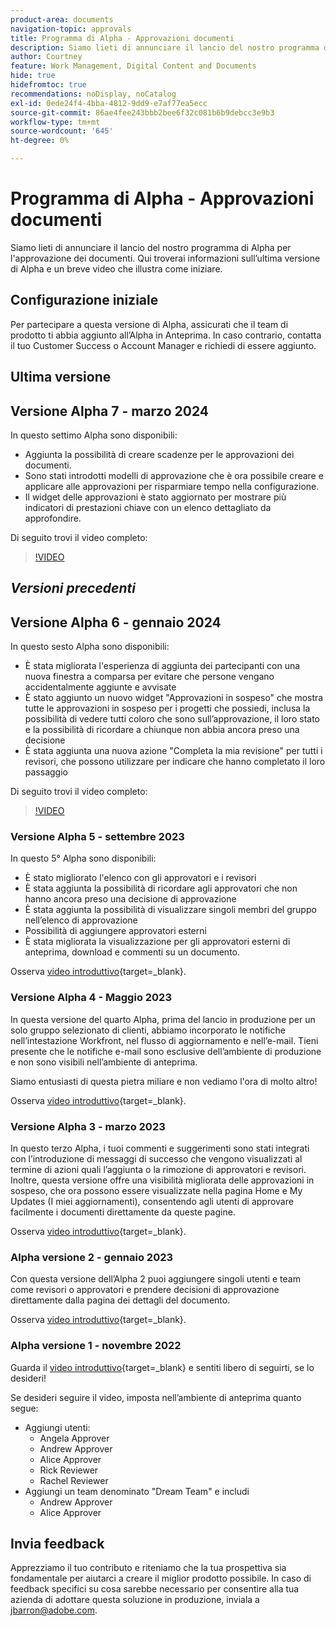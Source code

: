 ```yaml
---
product-area: documents
navigation-topic: approvals
title: Programma di Alpha - Approvazioni documenti
description: Siamo lieti di annunciare il lancio del nostro programma di Alpha per l'approvazione dei documenti. Qui troverai informazioni sull’ultima versione di Alpha e un breve video che illustra come iniziare.
author: Courtney
feature: Work Management, Digital Content and Documents
hide: true
hidefromtoc: true
recommendations: noDisplay, noCatalog
exl-id: 0ede24f4-4bba-4812-9dd9-e7af77ea5ecc
source-git-commit: 86ae4fee243bbb2bee6f32c081b6b9debcc3e9b3
workflow-type: tm+mt
source-wordcount: '645'
ht-degree: 0%

---
```


# Programma di Alpha - Approvazioni documenti

Siamo lieti di annunciare il lancio del nostro programma di Alpha per l&#39;approvazione dei documenti. Qui troverai informazioni sull’ultima versione di Alpha e un breve video che illustra come iniziare.

## Configurazione iniziale

Per partecipare a questa versione di Alpha, assicurati che il team di prodotto ti abbia aggiunto all’Alpha in Anteprima. In caso contrario, contatta il tuo Customer Success o Account Manager e richiedi di essere aggiunto.

## Ultima versione

## Versione Alpha 7 - marzo 2024

In questo settimo Alpha sono disponibili:

* Aggiunta la possibilità di creare scadenze per le approvazioni dei documenti.
* Sono stati introdotti modelli di approvazione che è ora possibile creare e applicare alle approvazioni per risparmiare tempo nella configurazione.
* Il widget delle approvazioni è stato aggiornato per mostrare più indicatori di prestazioni chiave con un elenco dettagliato da approfondire.

Di seguito trovi il video completo:

>[!VIDEO](https://video.tv.adobe.com/v/3428023/)

## _Versioni precedenti_

## Versione Alpha 6 - gennaio 2024

In questo sesto Alpha sono disponibili:

* È stata migliorata l&#39;esperienza di aggiunta dei partecipanti con una nuova finestra a comparsa per evitare che persone vengano accidentalmente aggiunte e avvisate
* È stato aggiunto un nuovo widget &quot;Approvazioni in sospeso&quot; che mostra tutte le approvazioni in sospeso per i progetti che possiedi, inclusa la possibilità di vedere tutti coloro che sono sull’approvazione, il loro stato e la possibilità di ricordare a chiunque non abbia ancora preso una decisione
* È stata aggiunta una nuova azione &quot;Completa la mia revisione&quot; per tutti i revisori, che possono utilizzare per indicare che hanno completato il loro passaggio

Di seguito trovi il video completo:

>[!VIDEO](https://video.tv.adobe.com/v/3426860/)

### Versione Alpha 5 - settembre 2023

In questo 5° Alpha sono disponibili:

* È stato migliorato l&#39;elenco con gli approvatori e i revisori
* È stata aggiunta la possibilità di ricordare agli approvatori che non hanno ancora preso una decisione di approvazione
* È stata aggiunta la possibilità di visualizzare singoli membri del gruppo nell’elenco di approvazione
* Possibilità di aggiungere approvatori esterni
* È stata migliorata la visualizzazione per gli approvatori esterni di anteprima, download e commenti su un documento.

Osserva [video introduttivo](https://video.tv.adobe.com/v/3424613/){target=_blank}.

### Versione Alpha 4 - Maggio 2023

In questa versione del quarto Alpha, prima del lancio in produzione per un solo gruppo selezionato di clienti, abbiamo incorporato le notifiche nell’intestazione Workfront, nel flusso di aggiornamento e nell’e-mail. Tieni presente che le notifiche e-mail sono esclusive dell’ambiente di produzione e non sono visibili nell’ambiente di anteprima. <!--If you're interested in having this release implemented in your production environment on June 14th, please reach out to me directly at jbarron@adobe.com.-->

Siamo entusiasti di questa pietra miliare e non vediamo l&#39;ora di molto altro!

Osserva [video introduttivo](https://video.tv.adobe.com/v/3420094/){target=_blank}.

### Versione Alpha 3 - marzo 2023

In questo terzo Alpha, i tuoi commenti e suggerimenti sono stati integrati con l’introduzione di messaggi di successo che vengono visualizzati al termine di azioni quali l’aggiunta o la rimozione di approvatori e revisori. Inoltre, questa versione offre una visibilità migliorata delle approvazioni in sospeso, che ora possono essere visualizzate nella pagina Home e My Updates (I miei aggiornamenti), consentendo agli utenti di approvare facilmente i documenti direttamente da queste pagine.

Osserva [video introduttivo](https://video.tv.adobe.com/v/3417854/){target=_blank}.

### Alpha versione 2 - gennaio 2023

Con questa versione dell’Alpha 2 puoi aggiungere singoli utenti e team come revisori o approvatori e prendere decisioni di approvazione direttamente dalla pagina dei dettagli del documento.

Osserva [video introduttivo](https://video.tv.adobe.com/v/3413941){target=_blank}.

### Alpha versione 1 - novembre 2022

Guarda il [video introduttivo](https://video.tv.adobe.com/v/3412837){target=_blank} e sentiti libero di seguirti, se lo desideri!

Se desideri seguire il video, imposta nell’ambiente di anteprima quanto segue:

* Aggiungi utenti:
   * Angela Approver
   * Andrew Approver
   * Alice Approver
   * Rick Reviewer
   * Rachel Reviewer
* Aggiungi un team denominato &quot;Dream Team&quot; e includi
   * Andrew Approver
   * Alice Approver

## Invia feedback

Apprezziamo il tuo contributo e riteniamo che la tua prospettiva sia fondamentale per aiutarci a creare il miglior prodotto possibile. In caso di feedback specifici su cosa sarebbe necessario per consentire alla tua azienda di adottare questa soluzione in produzione, inviala a [jbarron@adobe.com](mailto:jbarron@adobe.com).
